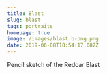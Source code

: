 ```yaml
---
title: Blast
slug: blast
tags: portraits
homepage: true
image: /images/blast.b-png.png
date: 2019-06-08T18:54:17.082Z
---
```

Pencil sketch of the Redcar Blast
